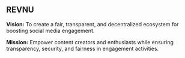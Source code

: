 ## REVNU

**Vision:**
To create a fair, transparent, and decentralized ecosystem for boosting social media engagement.

**Mission:**
Empower content creators and enthusiasts while ensuring transparency, security, and fairness in engagement activities.
